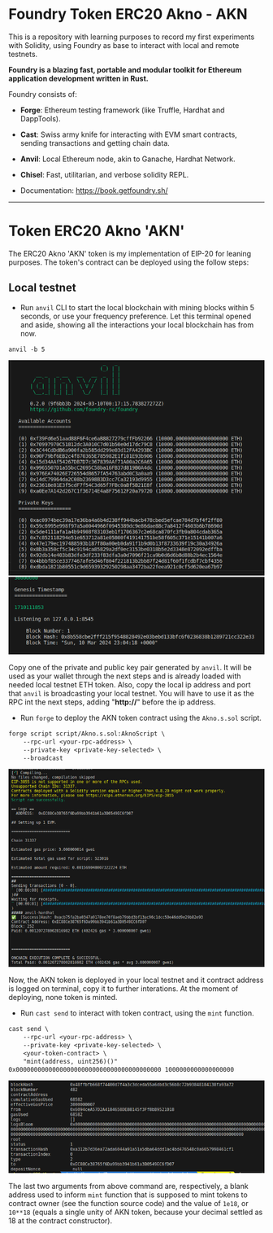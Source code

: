 # Foundry Token ERC20 Akno - AKN

This is a repository with learning purposes to record my first experiments with Solidity, using Foundry as base to interact with local and remote testnets.

**Foundry is a blazing fast, portable and modular toolkit for Ethereum application development written in Rust.**

Foundry consists of:

-   **Forge**: Ethereum testing framework (like Truffle, Hardhat and DappTools).
-   **Cast**: Swiss army knife for interacting with EVM smart contracts, sending transactions and getting chain data.
-   **Anvil**: Local Ethereum node, akin to Ganache, Hardhat Network.
-   **Chisel**: Fast, utilitarian, and verbose solidity REPL.

- Documentation: https://book.getfoundry.sh/

---

# Token ERC20 Akno 'AKN'

The ERC20 Akno 'AKN' token is my implementation of EIP-20 for leaning purposes. The token's contract can be deployed using the follow steps:

## Local testnet

- Run `anvil` CLI to start the local blockchain with mining blocks within 5 seconds, or use your frequency preference. Let this terminal opened and aside, showing all the interactions your local blockchain has from now.

```
anvil -b 5
```

![anvil-pk](./images/anvil-pk.png)
![anvil-ip](./images/anvil-ip.png)

Copy one of the private and public key pair generated by `anvil`. It will be used as your wallet through the next steps and is already loaded with needed local testnet ETH token.
Also, copy the local ip address and port that `anvil` is broadcasting your local testnet. You will have to use it as the RPC int the next steps, adding "**http://**" before the ip address.

- Run `forge` to deploy the AKN token contract using the `Akno.s.sol` script. 

```
forge script script/Akno.s.sol:AknoScript \
    --rpc-url <your-rpc-address> \
    --private-key <private-key-selected> \
    --broadcast
```

![forge-deploy](./images/forge-deploy.png)

Now, the AKN token is deployed in your local testnet and it contract address is logged on terminal, copy it to further interations. At the moment of deploying, none token is minted. 

- Run `cast send` to interact with token contract, using the `mint` function. 

```
cast send \
    --rpc-url <your-rpc-address> \
    --private-key <private-key-selected> \
    <your-token-contract> \
    "mint(address, uint256)()" 0x0000000000000000000000000000000000000000 1000000000000000000 
```

![cast-send](./images/cast-send.png)

The last two arguments from above command are, respectively, a blank address used to inform `mint` function that is supposed to mint tokens to contract owner (see the function source code) and the value of `1e18`, or `10**18` (equals a single unity of AKN token, because your decimal settled as 18 at the contract constructor).

<!-- TODO: CAST CALL COMAND -->
<!-- cast call --rpc-url http://127.0.0.1:8545 --private-key 0x3bde3ad6daa057ec1e84ce025b5990db116555f2d1cd2dc3827b439ca2315e52 "0xEC88Ce38765f6Da99bb3941b61a3B0549EC6fD07" "whoIsOwner()(address)" -->

